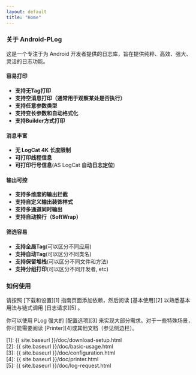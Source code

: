 ```yaml
---
layout: default
title: "Home"
---
```


### 关于 Android-PLog
这是一个专注于为 Android 开发者提供的日志库，旨在提供纯粹、高效、强大、灵活的日志功能。

#### 容易打印
* **支持无Tag打印**
* **支持空消息打印（通常用于观察某处是否执行）**
* **支持任意参数类型**
* **支持变长参数和自动格式化**
* **支持Builder方式打印**

#### 消息丰富
* **无 LogCat 4K 长度限制**
* **可打印线程信息**
* **可打印行号信息**(AS LogCat **自动日志定位**)

#### 输出可控
* **支持多维度的输出拦截**
* **支持自定义输出装饰样式**
* **支持多通道同时输出**
* **支持自动换行（SoftWrap）**

#### 筛选容易
* **支持全局Tag**(可以区分不同应用)
* **支持自动Tag**(可以区分不同类名)
* **支持保留堆栈**(可以区分不同文件和方法)
* **支持分组打印**(可以区分不同开发者, etc)

### 如何使用
请按照 [下载和设置][1] 指南页面添加依赖，然后阅读 [基本使用][2] 以熟悉基本用法与链式调用 [日志请求][5] 。

你可以使用 PLog 强大的 [配置选项][3] 来实现大部分需求。对于一些特殊场景，你可能需要阅读 [Printer][4]或其他文档（参见侧边栏）。

[1]: {{ site.baseurl }}/doc/download-setup.html  
[2]: {{ site.baseurl }}/doc/basic-usage.html  
[3]: {{ site.baseurl }}/doc/configuration.html  
[4]: {{ site.baseurl }}/doc/printer.html  
[5]: {{ site.baseurl }}/doc/log-request.html  
